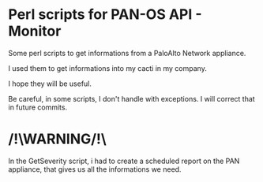 # Perl scripts for PAN-OS API - Monitor
Some perl scripts to get informations from a PaloAlto Network appliance.

I used them to get informations into my cacti in my company.

I hope they will be useful.

Be careful, in some scripts, I don't handle with exceptions. I will correct that in future commits.

# /!\WARNING/!\

In the GetSeverity script, i had to create a scheduled report on the PAN appliance, that gives us all the informations we need.
